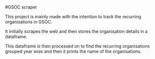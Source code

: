 #GSOC scraper 

This project is mainly made with the intention to track the recurring organisations in GSOC. 


It initially scrapes the web and then stores the organisation details in a dataframe. 

This dataframe is then processed on to find the recurring organisations grouped year wise and then it prints the name of the organisations.  